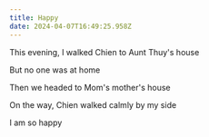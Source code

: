 ```yaml
---
title: Happy
date: 2024-04-07T16:49:25.958Z
---
```


This evening, I walked Chien to Aunt Thuy's house

But no one was at home

Then we headed to Mom's mother's house

On the way, Chien walked calmly by my side

I am so happy
